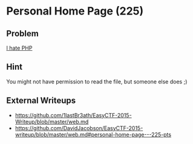 # Personal Home Page (225)

## Problem

[I hate PHP](http://web.easyctf.com:10200)

## Hint

You might not have permission to read the file, but someone else does ;)

## External Writeups

* https://github.com/1lastBr3ath/EasyCTF-2015-Writeup/blob/master/web.md
* https://github.com/DavidJacobson/EasyCTF-2015-writeup/blob/master/web.md#personal-home-page---225-pts
